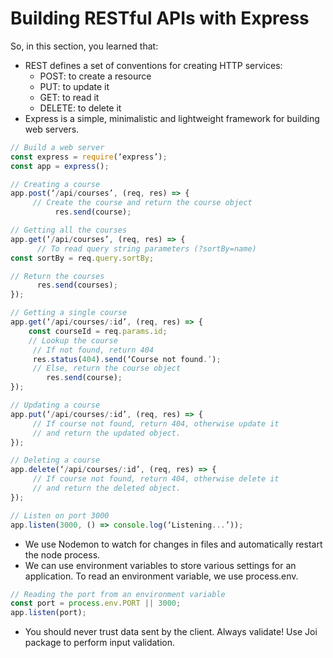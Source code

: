 # Building RESTful APIs with Express

So, in this section, you learned that:

- REST defines a set of conventions for creating HTTP services:
  - POST: to create a resource
  - PUT: to update it
  - GET: to read it
  - DELETE: to delete it
- Express is a simple, minimalistic and lightweight framework for building web servers.

```javascript
// Build a web server
const express = require(‘express’);
const app = express();

// Creating a course
app.post(‘/api/courses’, (req, res) => {
     // Create the course and return the course object
          res.send(course);

// Getting all the courses
app.get(‘/api/courses’, (req, res) => {
      // To read query string parameters (?sortBy=name)
const sortBy = req.query.sortBy;

// Return the courses
      res.send(courses);
});

// Getting a single course
app.get(‘/api/courses/:id’, (req, res) => {
    const courseId = req.params.id;
    // Lookup the course
     // If not found, return 404
     res.status(404).send(‘Course not found.’);
     // Else, return the course object
        res.send(course);
});

// Updating a course
app.put(‘/api/courses/:id’, (req, res) => {
     // If course not found, return 404, otherwise update it
     // and return the updated object.
});

// Deleting a course
app.delete(‘/api/courses/:id’, (req, res) => {
     // If course not found, return 404, otherwise delete it
     // and return the deleted object.
});

// Listen on port 3000
app.listen(3000, () => console.log(‘Listening...’));

```

- We use Nodemon to watch for changes in files and automatically restart the node process.
- We can use environment variables to store various settings for an application. To read an environment variable, we use process.env.

```javascript
// Reading the port from an environment variable
const port = process.env.PORT || 3000;
app.listen(port);
```

- You should never trust data sent by the client. Always validate! Use Joi package to perform input validation.
